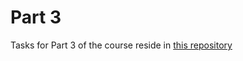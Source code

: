 # Part 3

Tasks for Part 3 of the course reside in [this repository](https://github.com/ranven/fullstackopen-pt3)
